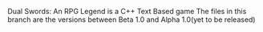 Dual Swords: An RPG Legend is a C++ Text Based game
The files in this branch are the versions between Beta 1.0 and Alpha 1.0(yet to be released)
